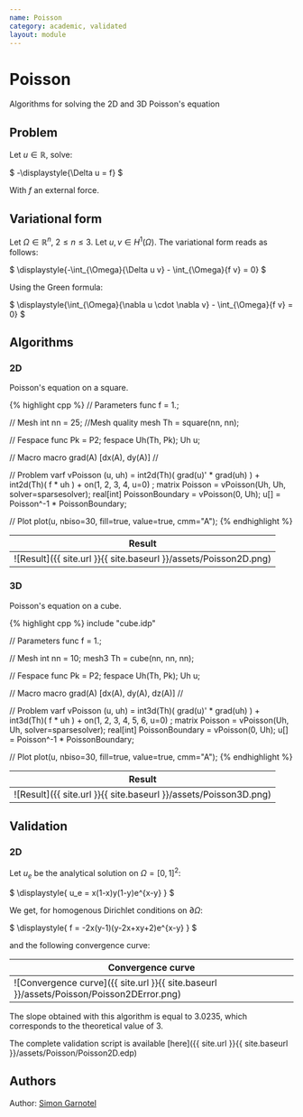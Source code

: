 ```yaml
---
name: Poisson
category: academic, validated
layout: module
---
```


# Poisson

Algorithms for solving the 2D and 3D Poisson's equation

## Problem

Let $u\in\mathbb{R}$, solve:

$
-\displaystyle{\Delta u = f}
$

With $f$ an external force.

## Variational form

Let $\Omega\in\mathbb{R}^n$, $2\leq n\leq3$. Let $u, v\in H^1(\Omega)$. The variational form reads as follows:

$
\displaystyle{-\int_{\Omega}{\Delta u v} - \int_{\Omega}{f v} = 0}
$

Using the Green formula:

$
\displaystyle{\int_{\Omega}{\nabla u \cdot \nabla v} - \int_{\Omega}{f v} = 0}
$


## Algorithms

### 2D

Poisson's equation on a square.

{% highlight cpp %}
// Parameters
func f = 1.;

// Mesh
int nn = 25;	//Mesh quality
mesh Th = square(nn, nn);

// Fespace
func Pk = P2;
fespace Uh(Th, Pk);
Uh u;

// Macro
macro grad(A) [dx(A), dy(A)] //

// Problem
varf vPoisson (u, uh)
	= int2d(Th)(
		  grad(u)' * grad(uh)
	)
	+ int2d(Th)(
		  f * uh
	)
	+ on(1, 2, 3, 4, u=0)
	;
matrix<real> Poisson = vPoisson(Uh, Uh, solver=sparsesolver);
real[int] PoissonBoundary = vPoisson(0, Uh);
u[] = Poisson^-1 * PoissonBoundary;

// Plot
plot(u, nbiso=30, fill=true, value=true, cmm="A");
{% endhighlight %}

|Result|
|--|
![Result]({{ site.url }}{{ site.baseurl }}/assets/Poisson2D.png)|


### 3D

Poisson's equation on a cube.

{% highlight cpp %}
include "cube.idp"

// Parameters
func f = 1.;

// Mesh
int nn = 10;
mesh3 Th = cube(nn, nn, nn);

// Fespace
func Pk = P2;
fespace Uh(Th, Pk);
Uh u;

// Macro
macro grad(A) [dx(A), dy(A), dz(A)] //

// Problem
varf vPoisson (u, uh)
	= int3d(Th)(
		  grad(u)' * grad(uh)
	)
	+ int3d(Th)(
		  f * uh
	)
	+ on(1, 2, 3, 4, 5, 6, u=0)
	;
matrix<real> Poisson = vPoisson(Uh, Uh, solver=sparsesolver);
real[int] PoissonBoundary = vPoisson(0, Uh);
u[] = Poisson^-1 * PoissonBoundary;

// Plot
plot(u, nbiso=30, fill=true, value=true, cmm="A");
{% endhighlight %}

|Result|
|--|
|![Result]({{ site.url }}{{ site.baseurl }}/assets/Poisson3D.png)|

## Validation

### 2D

Let $u_e$ be the analytical solution on $\Omega=[0,1]^2$:

$
\displaystyle{
	u_e = x(1-x)y(1-y)e^{x-y}
}
$

We get, for homogenous Dirichlet conditions on $\partial\Omega$:

$
\displaystyle{
	f = -2x(y-1)(y-2x+xy+2)e^{x-y}
}
$

and the following convergence curve:

|Convergence curve|
|--|
|![Convergence curve]({{ site.url }}{{ site.baseurl }}/assets/Poisson/Poisson2DError.png)|

The slope obtained with this algorithm is equal to $3.0235$, which corresponds to the theoretical value of $3$.

The complete validation script is available [here]({{ site.url }}{{ site.baseurl }}/assets/Poisson/Poisson2D.edp)

## Authors

Author: [Simon Garnotel](https://github.com/sgarnotel)
